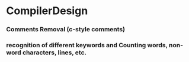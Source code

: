 # CompilerDesign
### Comments Removal (c-style comments)
### recognition of different keywords and Counting words, non-word characters, lines, etc.
